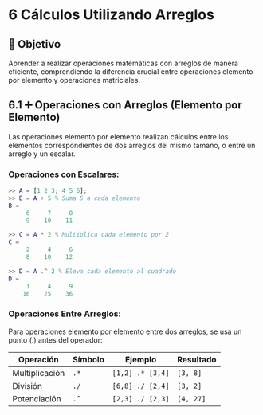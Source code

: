 # 6 Cálculos Utilizando Arreglos

## 🎯 Objetivo
Aprender a realizar operaciones matemáticas con arreglos de manera eficiente, comprendiendo la diferencia crucial entre operaciones elemento por elemento y operaciones matriciales.

## 6.1 ➕ Operaciones con Arreglos (Elemento por Elemento)
Las operaciones elemento por elemento realizan cálculos entre los elementos correspondientes de dos arreglos del mismo tamaño, o entre un arreglo y un escalar.

### Operaciones con Escalares:
```matlab
>> A = [1 2 3; 4 5 6];
>> B = A + 5 % Suma 5 a cada elemento
B =
     6     7     8
     9    10    11

>> C = A * 2 % Multiplica cada elemento por 2
C =
     2     4     6
     8    10    12

>> D = A .^ 2 % Eleva cada elemento al cuadrado
D =
     1     4     9
    16    25    36
```

### Operaciones Entre Arreglos:
Para operaciones elemento por elemento entre dos arreglos, se usa un punto (.) antes del operador:

|Operación        |Símbolo  |Ejemplo                |Resultado      |
|-----------------|---------|-----------------------|---------------|
|Multiplicación   |```.*```  |```[1,2] .* [3,4]```  |```[3, 8]```   |
|División         |```./```  |```[6,8] ./ [2,4]```  |```[3, 2]```   |
|Potenciación     |```.^```  |```[2,3] ./ [2,3]```  |```[4, 27]```  |



















